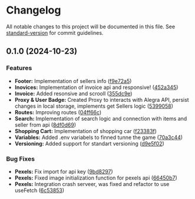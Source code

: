 # Changelog

All notable changes to this project will be documented in this file. See [standard-version](https://github.com/conventional-changelog/standard-version) for commit guidelines.

## 0.1.0 (2024-10-23)


### Features

* **Footer:** Implementation of sellers info ([f9e72a5](https://github.com/Raandino/alegra-technical-test/commit/f9e72a55089fafacf6e0b86b0149cb61b7754de7))
* **Inovices:** Implementation of invoice api and responsive! ([452a345](https://github.com/Raandino/alegra-technical-test/commit/452a345d2159b72ad18e67476c46afd663a33108))
* **Invoice:** Added resonsive and scrooll ([355dc9e](https://github.com/Raandino/alegra-technical-test/commit/355dc9e0eb9831ea916db8160be031580bef5757))
* **Proxy & User Badge:** Created Proxy to interacts with Alegra API, persist changes in local storage, implements get Sellers logic ([5399058](https://github.com/Raandino/alegra-technical-test/commit/5399058ab062b99e8914b88443f69caa72bd6e14))
* **Routes:** Improving routes ([04ff66c](https://github.com/Raandino/alegra-technical-test/commit/04ff66c5053a2fc94d831f31f1f1a81aaa56d7aa))
* **Search:** Implementation of search logic and connection with items and seller from api ([8df0d69](https://github.com/Raandino/alegra-technical-test/commit/8df0d69a86870f8f0d4d45c6708fac762e0fffd9))
* **Shopping Cart:** Implementation of shopping car ([f23383f](https://github.com/Raandino/alegra-technical-test/commit/f23383f2d4c065bb401b943bc14eed1cdcac95ae))
* **Variables:** Added .env variabels to finned tunne the game ([70a3c44](https://github.com/Raandino/alegra-technical-test/commit/70a3c444bcccddbd195eb3411d6f4b7706bc6182))
* **Versioning:** Added support for standart versioning ([d9e5f02](https://github.com/Raandino/alegra-technical-test/commit/d9e5f024caf928c903aa45e1f6482d73d7036858))


### Bug Fixes

* **Pexels:** Fix import for api key ([9bd8297](https://github.com/Raandino/alegra-technical-test/commit/9bd829765d19217c59ac24b7d828744a9feaa77b))
* **Pexels:** Fixed image initialization function for pexels api ([66450b7](https://github.com/Raandino/alegra-technical-test/commit/66450b7f003e6fc55f2d614a7da85306d2680daf))
* **Pexels:** Integration crash serveer, was fixed and refactor to use useFetch ([6c53853](https://github.com/Raandino/alegra-technical-test/commit/6c5385352a8f759a02eba08e41539085e1423a89))

